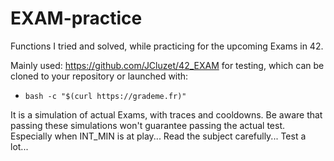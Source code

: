 # EXAM-practice
Functions I tried and solved, while practicing for the upcoming Exams in 42.

Mainly used: https://github.com/JCluzet/42_EXAM for testing, which can be cloned to your repository or launched with: 
 - ```bash -c "$(curl https://grademe.fr)"```
 
It is a simulation of actual Exams, with traces and cooldowns.
Be aware that passing these simulations won't guarantee passing the actual test. Especially when INT_MIN is at play...
Read the subject carefully... Test a lot...
